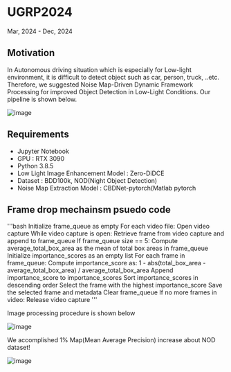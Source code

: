 # UGRP2024
Mar, 2024 - Dec, 2024
## Motivation
In Autonomous driving situation which is especially for Low-light environment, it is difficult to detect object such as car, person, truck, ..etc. Therefore, we suggested Noise Map-Driven Dynamic Framework Processing for improved Object Detection in Low-Light Conditions.
Our pipeline is shown below.

![image](https://github.com/user-attachments/assets/8d705f13-cc20-4ef7-9f2d-d8f4b6133235)

## Requirements
- Jupyter Notebook
- GPU : RTX 3090
- Python 3.8.5
- Low Light Image Enhancement Model : Zero-DiDCE
- Dataset : BDD100k, NOD(Night Object Detection)
- Noise Map Extraction Model : CBDNet-pytorch(Matlab pytorch


## Frame drop mechainsm psuedo code
'''bash
Initialize frame_queue as empty
For each video file:
   Open video capture
   While video capture is open:
       Retrieve frame from video capture and append to frame_queue
       If frame_queue size == 5:
           Compute average_total_box_area as the mean of total box areas in frame_queue
           Initialize importance_scores as an empty list
           For each frame in frame_queue:
               Compute importance_score as:
               1 - abs(total_box_area - average_total_box_area) / average_total_box_area
               Append importance_score to importance_scores
           Sort importance_scores in descending order
           Select the frame with the highest importance_score
           Save the selected frame and metadata
           Clear frame_queue
       If no more frames in video:
           Release video capture
'''

Image processing procedure is shown below

![image](https://github.com/user-attachments/assets/beedc9d6-d209-44e0-a3b3-22d4c365e359)

We accomplished 1% Map(Mean Average Precision) increase about NOD dataset!

![image](https://github.com/user-attachments/assets/27b069ee-1db2-4a57-9d43-7491827f6a45)


